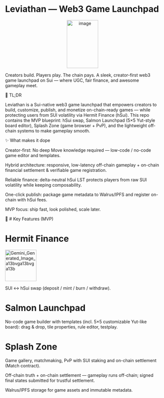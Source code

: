 # Leviathan — Web3 Game Launchpad
<p align="center">
  <img width="102" height="156" alt="image" src="https://github.com/user-attachments/assets/fabda521-ab84-4926-b030-5fd56a07fcc5" />
</p>

Creators build. Players play. The chain pays.
A sleek, creator-first web3 game launchpad on Sui — where UGC, fair finance, and awesome gameplay meet.

🚀 TL;DR

Leviathan is a Sui-native web3 game launchpad that empowers creators to build, customize, publish, and monetize on-chain-ready games — while protecting users from SUI volatility via Hermit Finance (hSui).
This repo contains the MVP blueprint: hSui swap, Salmon Launchpad (5×5 Yut-style board editor), Splash Zone (game browser + PvP), and the lightweight off-chain systems to make gameplay smooth.

✨ What makes it dope

Creator-first: No deep Move knowledge required — low-code / no-code game editor and templates.

Hybrid architecture: responsive, low-latency off-chain gameplay + on-chain financial settlement & verifiable game registration.

Reliable finance: delta-neutral hSui LST protects players from raw SUI volatility while keeping composability.

One-click publish: package game metadata to Walrus/IPFS and register on-chain with hSui fees.

MVP focus: ship fast, look polished, scale later.

🧭 # Key Features (MVP)

# Hermit Finance 
<img width="102.4" height="102.4" alt="Gemini_Generated_Image_a13bvga13bvga13b" src="https://github.com/user-attachments/assets/8b8850d3-ae19-49d7-a5d2-b7ab906bae5e" />

SUI ↔ hSui swap (deposit / mint / burn / withdraw).

# Salmon Launchpad
No-code game builder with templates (incl. 5×5 customizable Yut-like board): drag & drop, tile properties, rule editor, testplay.

# Splash Zone 
Game gallery, matchmaking, PvP with SUI staking and on-chain settlement (Match contract).

Off-chain truth + on-chain settlement — gameplay runs off-chain; signed final states submitted for trustful settlement.

Walrus/IPFS storage for game assets and immutable metadata.
